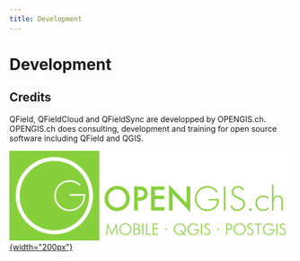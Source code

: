 ```yaml
---
title: Development
---
```


# Development

## Credits

QField, QFieldCloud and QFieldSync are developped by OPENGIS.ch. OPENGIS.ch does consulting,
development and training for open source software including QField and
QGIS.

[![OPENGIS.ch](../assets/images/opengisch_main_transparent.png){width="200px"}](http://www.opengis.ch)
